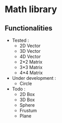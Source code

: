 # Math library 
## Functionalities
* Tested :
  * 2D Vector
  * 3D Vector
  * 4D Vector
  * 2\*2 Matrix
  * 3\*3 Matrix
  * 4\*4 Matrix
* Under development :
  * Circle
* Todo :
  * 2D Box
  * 3D Box
  * Sphere
  * Frustum
  * Plane
